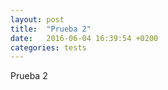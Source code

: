 ```yaml
---
layout: post
title:  "Prueba 2"
date:   2016-06-04 16:39:54 +0200
categories: tests
---
```

Prueba 2
